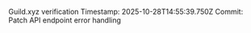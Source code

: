 Guild.xyz verification
Timestamp: 2025-10-28T14:55:39.750Z
Commit: Patch API endpoint error handling